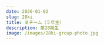 ```yaml
---
date: 2020-01-02
slug: 28ki
title: Ｂチーム（５年生）
description: 第28期生
image: /images/28ki-group-photo.jpg
---
```

